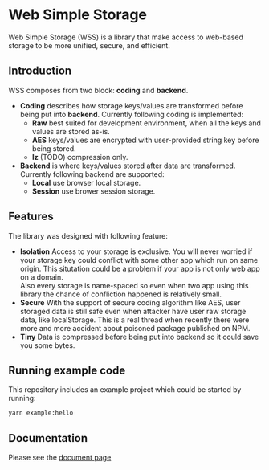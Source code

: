 Web Simple Storage
====

Web Simple Storage (WSS) is a library that make access to web-based storage to be more unified, secure, and efficient.

Introduction
----

WSS composes from two block: **coding** and **backend**.

- **Coding** describes how storage keys/values are transformed before being put into **backend**. Currently following coding is implemented:
  - **Raw** best suited for development environment, when all the keys and values are stored as-is.
  - **AES** keys/values are encrypted with user-provided string key before being stored.
  - **lz** (TODO) compression only.
- **Backend** is where keys/values stored after data are transformed. Currently following backend are supported:
  - **Local** use browser local storage.
  - **Session** use brower session storage.

Features
----

The library was designed with following feature:

- **Isolation** Access to your storage is exclusive. You will never worried if your storage key could conflict with some other app which run on same origin. This situtation could be a problem if your app is not only web app on a domain.    
  Also every storage is name-spaced so even when two app using this library the chance of confliction happened is relatively small.
- **Secure** With the support of secure coding algorithm like AES, user storaged data is still safe even when attacker have user raw storage data, like localStorage. This is a real thread when recently there were more and more accident about poisoned package published on NPM.
- **Tiny** Data is compressed before being put into backend so it could save you some bytes.

Running example code
----

This repository includes an example project which could be started by running:

```sh
yarn example:hello
```

Documentation
----

Please see the [document page](./docs/README.md)
